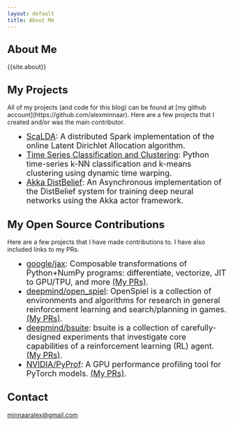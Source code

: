 ```yaml
---
layout: default
title: About Me
---
```



<h2><font size="5">About Me</font></h2>

{{site.about}}


<h2><font size="5">My Projects</font></h2>
All of my projects (and code for this blog) can be found at [my github account](https://github.com/alexminnaar).  Here are a few projects that I created and/or was the main contributor.

<ul style="margin-left: 20px">
  <li style="font-size:18px"><a href="https://github.com/Nitro/scalda">ScaLDA</a>: A distributed Spark implementation of the online Latent Dirichlet Allocation algorithm.</li>
  <li style="font-size:18px"><a href="https://github.com/alexminnaar/time-series-classification-and-clustering">Time Series Classification and Clustering</a>: Python time-series k-NN classification and k-means clustering using dynamic time warping.</li>
  <li style="font-size:18px"><a href="https://github.com/alexminnaar/AkkaDistBelief">Akka DistBelief</a>:   An Asynchronous implementation of the DistBelief system for training deep neural networks using the Akka actor framework.</li>
</ul>

<h2><font size="5">My Open Source Contributions</font></h2>
Here are a few projects that I have made contributions to.  I have also included links to my PRs.

<ul style="margin-left: 20px">
	<li style="font-size:18px"><a href="https://github.com/google/jax">google/jax</a>: Composable transformations of Python+NumPy programs: differentiate, vectorize, JIT to GPU/TPU, and more  <a href="https://github.com/google/jax/pulls?q=is%3Apr+is%3Aclosed+author%3Aalexminnaar">(My PRs)</a>.</li>
  <li style="font-size:18px"><a href="https://github.com/deepmind/open_spiel">deepmind/open_spiel</a>: OpenSpiel is a collection of environments and algorithms for research in general reinforcement learning and search/planning in games. <a href="https://github.com/deepmind/open_spiel/pulls?q=is%3Apr+author%3Aalexminnaar+is%3Aclosed">(My PRs)</a>.</li>
  <li style="font-size:18px"><a href="https://github.com/deepmind/bsuite">deepmind/bsuite</a>: bsuite is a collection of carefully-designed experiments that investigate core capabilities of a reinforcement learning (RL) agent. <a href="https://github.com/deepmind/bsuite/pulls?q=is%3Apr+author%3Aalexminnaar+is%3Aclosed">(My PRs)</a>.</li>
  <li style="font-size:18px"><a href="https://github.com/NVIDIA/PyProf">NVIDIA/PyProf</a>: A GPU performance profiling tool for PyTorch models. <a href="https://github.com/NVIDIA/PyProf/pulls?q=is%3Apr+author%3Aalexminnaar">(My PRs)</a>.</li>
</ul>

<h2><font size="5">Contact</font></h2>

minnaaralex@gmail.com
